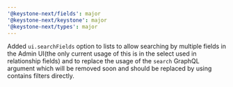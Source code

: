 ```yaml
---
'@keystone-next/fields': major
'@keystone-next/keystone': major
'@keystone-next/types': major
---
```


Added `ui.searchFields` option to lists to allow searching by multiple fields in the Admin UI(the only current usage of this is in the select used in relationship fields) and to replace the usage of the `search` GraphQL argument which will be removed soon and should be replaced by using contains filters directly.
